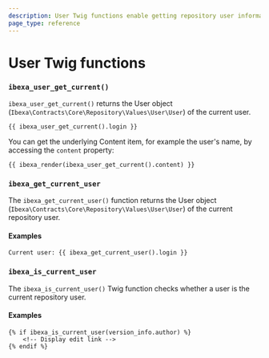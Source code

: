 ```yaml
---
description: User Twig functions enable getting repository user information.
page_type: reference
---
```


# User Twig functions

### `ibexa_user_get_current()`

`ibexa_user_get_current()` returns the User object (`Ibexa\Contracts\Core\Repository\Values\User\User`) of the current user.

``` html+twig
{{ ibexa_user_get_current().login }}
```

You can get the underlying Content item, for example the user's name,
by accessing the `content` property:

``` html+twig
{{ ibexa_render(ibexa_user_get_current().content) }}
```

### `ibexa_get_current_user`

The `ibexa_get_current_user()` function returns the User object (`Ibexa\Contracts\Core\Repository\Values\User\User`) of the current repository user.

#### Examples

``` html+twig
Current user: {{ ibexa_get_current_user().login }}
```

### `ibexa_is_current_user`

The `ibexa_is_current_user()` Twig function checks whether a user is the current repository user.

#### Examples

```html+twig
{% if ibexa_is_current_user(version_info.author) %}
    <!-- Display edit link -->
{% endif %}
```